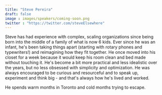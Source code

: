 ```yaml
---
title: "Steve Pereira"
draft: false
image : images/speakers/coming-soon.png
twitter : "https://twitter.com/steveElsewhere"
---
```


Steve has had experience with complex, scaling organizations since being born into the middle of a family of what is now 6 kids. Ever since he was an infant, he's been taking things apart (starting with rotary phones and typewriters!) and reimagining how they fit together. He once moved into his closet for a week because it would keep his room clean and bed made without touching it. He's become a bit more practical and less idealistic over the years, but no less obsessed with simplicity and optimization. He was always encouraged to be curious and resourceful and to speak up, experiment and think big - and that's always how he's lived and worked.

He spends warm months in Toronto and cold months trying to escape.

